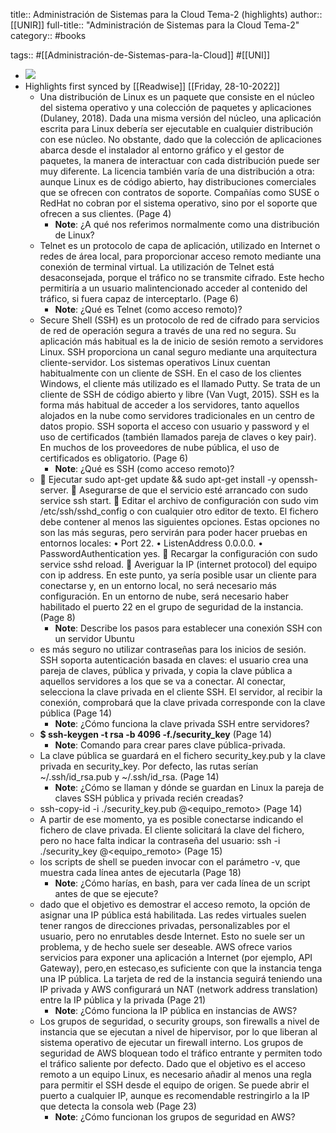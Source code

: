 title:: Administración de Sistemas para la Cloud Tema-2 (highlights)
author:: [[UNIR]]
full-title:: "Administración de Sistemas para la Cloud Tema-2"
category:: #books

tags:: #[[Administración-de-Sistemas-para-la-Cloud]] #[[UNI]]

- ![](https://readwise-assets.s3.amazonaws.com/media/uploaded_book_covers/profile_22942/5b66d271-6a8e-428f-91ae-f8dfcb024839.jpg)
- Highlights first synced by [[Readwise]] [[Friday, 28-10-2022]]
	- Una  distribución  de  Linux  es  un  paquete  que  consiste  en  el  núcleo  del  sistema operativo  y  una  colección  de  paquetes  y  aplicaciones  (Dulaney,  2018).  Dada  una misma versión del núcleo, una aplicación escrita para Linux debería ser ejecutable en cualquier  distribución  con  ese  núcleo.  No  obstante,  dado  que  la  colección  de aplicaciones abarca desde el instalador al entorno gráfico y el gestor de paquetes, la manera  de  interactuar  con  cada  distribución  puede  ser  muy  diferente.  La  licencia también  varía  de  una  distribución  a  otra:  aunque  Linux  es  de  código  abierto,  hay distribuciones  comerciales  que  se  ofrecen  con  contratos  de  soporte.  Compañías como  SUSE  o  RedHat no  cobran  por  el  sistema operativo,  sino  por  el  soporte  que ofrecen a sus clientes. (Page 4)
		- **Note**: ¿A qué nos referimos normalmente como una distribución de Linux?
	- Telnet es un protocolo de capa de aplicación, utilizado en Internet o redes de área local, para proporcionar acceso remoto mediante una conexión de terminal virtual. La utilización de Telnet está desaconsejada, porque el tráfico no se transmite cifrado. Este hecho permitiría a un usuario malintencionado acceder al contenido del tráfico, si fuera capaz de interceptarlo. (Page 6)
		- **Note**: ¿Qué es Telnet (como acceso remoto)?
	- Secure  Shell  (SSH)  es  un  protocolo  de  red  de  cifrado  para  servicios  de  red  de operación segura a través de una red no segura. Su aplicación más habitual es la de inicio  de  sesión  remoto  a  servidores  Linux.  SSH  proporciona  un  canal  seguro mediante una arquitectura cliente-servidor. Los sistemas operativos Linux cuentan habitualmente con un cliente de SSH. En el caso de los clientes Windows, el cliente más utilizado es el llamado Putty. Se trata de un cliente de SSH de código abierto y libre (Van Vugt, 2015). SSH es la forma más habitual de acceder a los servidores, tanto aquellos alojados en la nube como servidores tradicionales en un centro de datos propio. SSH soporta el acceso con usuario y password y el uso de certificados (también llamados pareja de claves  o  key  pair).  En  muchos  de  los  proveedores  de  nube  pública,  el  uso  de certificados es obligatorio. (Page 6)
		- **Note**: ¿Qué es SSH (como acceso remoto)?
	-   Ejecutar sudo apt-get update && sudo apt-get install -y openssh-server.   Asegurarse de que el servicio esté arrancado con sudo service ssh start.   Editar  el  archivo  de  configuración  con  sudo  vim  /etc/ssh/sshd_config  o  con cualquier otro editor de texto. El fichero debe contener al menos las siguientes opciones. Estas opciones no son las más seguras, pero servirán para poder hacer pruebas en entornos locales: •  Port 22. •  ListenAddress 0.0.0.0. •  PasswordAuthentication yes.   Recargar la configuración con sudo service sshd reload.   Averiguar la IP (internet protocol) del equipo con ip address. En este punto, ya sería posible usar un cliente para conectarse y, en un entorno local, no será necesario más configuración. En un entorno de nube, será necesario haber habilitado el puerto 22 en el grupo de seguridad de la instancia. (Page 8)
		- **Note**: Describe los pasos para establecer una conexión SSH con un servidor Ubuntu
	- es  más  seguro  no  utilizar  contraseñas  para  los  inicios  de  sesión.  SSH  soporta autenticación  basada  en  claves:  el  usuario  crea  una  pareja  de  claves,  pública  y privada, y copia la clave pública a aquellos servidores a los que se va a conectar. Al conectar,  selecciona  la  clave  privada  en  el  cliente  SSH.  El  servidor,  al  recibir  la conexión,  comprobará  que  la  clave  privada  corresponde  con  la  clave  pública (Page 14)
		- **Note**: ¿Cómo funciona la clave privada SSH entre servidores?
	- **$ ssh-keygen -t rsa -b 4096 -f./security_key** (Page 14)
		- **Note**: Comando para crear pares clave pública-privada.
	- La  clave  pública  se  guardará  en  el  fichero  security_key.pub  y  la  clave  privada  en security_key.  Por  defecto,  las  rutas  serían  ~/.ssh/id_rsa.pub  y  ~/.ssh/id_rsa. (Page 14)
		- **Note**: ¿Cómo se llaman y dónde se guardan en Linux la pareja de claves SSH pública y privada recién creadas?
	- ssh-copy-id -i ./security_key.pub <usuario>@<equipo_remoto> (Page 14)
	- A  partir  de  ese  momento,  ya  es  posible  conectarse  indicando  el  fichero  de  clave privada.  El  cliente  solicitará  la  clave  del  fichero,  pero  no  hace  falta  indicar  la contraseña del usuario: ssh -i ./security_key <usuario>@<equipo_remoto> (Page 15)
	- los scripts de shell se pueden invocar con el parámetro -v, que muestra cada línea antes de ejecutarla (Page 18)
		- **Note**: ¿Cómo harías, en bash, para ver cada línea de un script antes de que se ejecute?
	- dado que el objetivo es demostrar el acceso remoto, la opción de asignar una IP pública está habilitada. Las redes virtuales suelen tener rangos de direcciones privadas, personalizables por el usuario, pero no enrutables desde Internet. Esto no suele ser un problema, y de hecho suele ser deseable. AWS ofrece varios servicios para exponer una aplicación a Internet (por ejemplo, API Gateway), pero,en estecaso,es suficiente con que la instancia tenga una IP pública. La tarjeta de red de la instancia seguirá teniendo una IP privada y AWS configurará un NAT (network address translation) entre la IP pública y la privada (Page 21)
		- **Note**: ¿Cómo funciona la IP pública en instancias de AWS?
	- Los grupos de seguridad, o security groups, son firewalls a nivel de instancia que se ejecutan a nivel de hipervisor, por lo que liberan al sistema operativo de ejecutar un firewall interno. Los grupos de seguridad de AWS bloquean todo el tráfico entrante y permiten  todo  el  tráfico  saliente  por  defecto.  Dado  que  el  objetivo  es  el  acceso remoto a un equipo Linux, es necesario añadir al menos una regla para permitir  el SSH desde el equipo de origen. Se puede abrir el puerto a cualquier IP, aunque es recomendable  restringirlo  a  la  IP  que  detecta  la  consola  web (Page 23)
		- **Note**: ¿Cómo funcionan los grupos de seguridad en AWS?